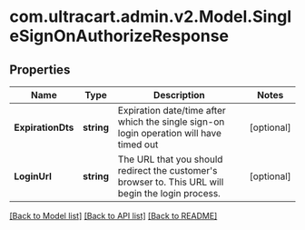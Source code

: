 
# com.ultracart.admin.v2.Model.SingleSignOnAuthorizeResponse

## Properties

Name | Type | Description | Notes
------------ | ------------- | ------------- | -------------
**ExpirationDts** | **string** | Expiration date/time after which the single sign-on login operation will have timed out | [optional] 
**LoginUrl** | **string** | The URL that you should redirect the customer&#39;s browser to.  This URL will begin the login process. | [optional] 

[[Back to Model list]](../README.md#documentation-for-models)
[[Back to API list]](../README.md#documentation-for-api-endpoints)
[[Back to README]](../README.md)

